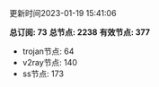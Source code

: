 更新时间2023-01-19 15:41:06

**总订阅: 73**
**总节点: 2238**
**有效节点: 377**
- trojan节点: 64
- v2ray节点: 140
- ss节点: 173
